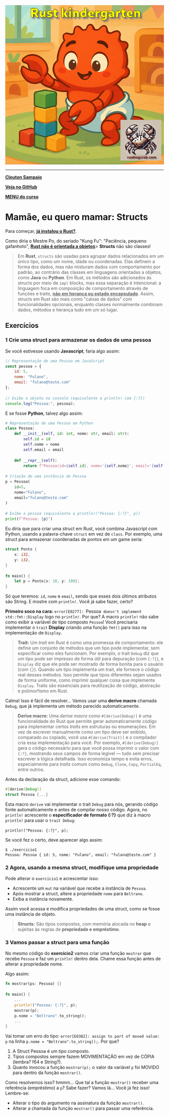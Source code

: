 <img src="../../logo.png" heigth=300>

---

[**Cleuton Sampaio**](https://linkedin.com/in/cleutonsampaio)

[**Veja no GitHub**](https://https://github.com/cleuton/rustingcrab/tree/main/rustkindergarten)

[**MENU do curso**](../../README.md)

# Mamãe, eu quero mamar: Structs

Para começar, [**já instalou o Rust?**](https://www.mycompiler.io/pt/new/rust).

Como diria o Mestre Po, do seriado "Kung Fu": "Paciência, pequeno gafanhoto", **<u>Rust não é orientada a objetos</u>**> **Structs** não são classes!

> Em **Rust**, `structs` são usadas para agrupar dados relacionados em um único tipo, como um nome, idade ou coordenadas. Elas definem a forma dos dados, mas não misturam dados com comportamento por padrão, ao contrário das classes em linguagens orientadas a objetos, como **Java** ou **Python**. Em Rust, os métodos são adicionados às structs por meio de `impl` blocks, mas essa separação é intencional: a linguagem foca em composição de comportamento através de funções e traits, **<u>não em herança ou estado encapsulado</u>**. Assim, structs em Rust são mais como "caixas de dados" com funcionalidades opcionais, enquanto classes normalmente combinam dados, métodos e herança tudo em um só lugar.


## Exercícios

### 1 Crie uma struct para armazenar os dados de uma pessoa

Se você estivesse usando **Javascript**, faria algo assim: 

```javascript
// Representação de uma Pessoa em JavaScript
const pessoa = {
    id: 5,
    nome: "Fulano",
    email: "fulano@teste.com"
};

// Exibe o objeto no console (equivalente a println! com {:?})
console.log("Pessoa:", pessoa);
```

E se fosse **Python**, talvez algo assim: 

```python
# Representação de uma Pessoa em Python
class Pessoa:
    def __init__(self, id: int, nome: str, email: str):
        self.id = id
        self.nome = nome
        self.email = email

    def __repr__(self):
        return f"Pessoa(id={self.id}, nome='{self.nome}', email='{self.email}')"

# Criação de uma instância de Pessoa
p = Pessoa(
    id=5,
    nome="Fulano",
    email="fulano@teste.com"
)

# Exibe a pessoa (equivalente a println!("Pessoa: {:?}", p))
print(f"Pessoa: {p}")
```

Eu diria que para criar uma struct em Rust, você combina Javascript com Python, usando a palavra-chave `struct` em vez de `class`. Por exemplo, uma struct para armazenar coordenadas de pontos em um game seria: 

```rust
struct Ponto {
    x: i32,
    y: i32,
}

fn main() {
    let p = Ponto{x: 10, y: 100};
}
```

Só que teremos: `id`, `nome` e `email`, sendo que esses dois últimos atributos são String. E mostre com `println!`. Você já sabe fazer, certo? 

**Primeiro soco na cara:** `error[E0277]: `Pessoa` doesn't implement std::fmt::Display` logo no `println!`. Por que? A macro `println!` não sabe como exibir a variável de tipo composto `Pessoa`! Você precisaria implementar o `trait` **Display** criando uma função `fmt()` para isso na implementação de `Display`. 

> **Trait:** Um *trait* em Rust é como uma promessa de comportamento: ele define um conjunto de métodos que um tipo pode implementar, sem especificar como eles funcionam. Por exemplo, o trait `Debug` diz que um tipo pode ser impresso de forma útil para depuração (com `{:?}`), e `Display` diz que ele pode ser mostrado de forma bonita para o usuário (com `{}`). Quando um tipo implementa um trait, ele fornece o código real desses métodos. Isso permite que tipos diferentes sejam usados de forma uniforme, como imprimir qualquer coisa que implemente `Display`. Traits são essenciais para reutilização de código, abstração e polimorfismo em Rust.

Calma! Isso é fácil de resolver... Vamos usar uma **derive macro** chamada `Debug`, que já implementa um método parecido automaticamente. 

> **Derive macro:** Uma *derive macro* como `#[derive(Debug)]` é uma funcionalidade do Rust que permite gerar automaticamente código para implementar certos *traits* em estruturas ou enumerações. Em vez de escrever manualmente como um tipo deve ser exibido, comparado ou copiado, você usa `#[derive(Trait)]` e o compilador cria essa implementação para você. Por exemplo, `#[derive(Debug)]` gera o código necessário para que você possa imprimir o valor com `{:?}`, mostrando seus campos de forma legível — tudo sem precisar escrever a lógica detalhada. Isso economiza tempo e evita erros, especialmente para *traits* comum como `Debug`, `Clone`, `Copy`, `PartialEq`, entre outros. 

Antes da declaração da struct, adicione esse comando: 

```rust
#[derive(Debug)]
struct Pessoa {...}
```

Esta macro `derive` vai implementar o trait `Debug` para nós, gerando código fonte automaticamente e antes de compilar nosso código. Agora, no `println!` acrescente o **especificador de formato {:?}** que diz à macro `println!` para usar o `trait Debug`: 

`println!("Pessoa: {:?}", p);`

Se você fez o certo, deve aparecer algo assim: 

```shell
$ ./exercicio1
Pessoa: Pessoa { id: 5, nome: "Fulano", email: "fulano@teste.com" }
```

### 2 Agora, usando a mesma struct, modifique uma propriedade

Pode alterar o `exercício1` e acrescentar isso:

- Acrescente um `mut` na variável que recebe a instância de `Pessoa`.
- Após mostrar a struct, altere a propriedade `nome` para `Beltrano`.
- Exiba a instância novamente. 

Assim você acessa e modifica propriedades de uma struct, como se fosse uma instância de objeto. 

> **Structs:** São tipos compostos, com memória alocada no **heap** e sujeitas às regras de **propriedade e empréstimo**. 

### 3 Vamos passar a struct para uma função

No mesmo código do **exercício2** vamos criar uma função `mostrar` que recebe `Pessoa` e faz um `println!` dentro dela. Chame essa função antes de alterar a propriedade nome. 

Algo assim: 

```rust
fn mostrar(ps: Pessoa) {}

fn main() {
    ...
    println!("Pessoa: {:?}", p);
    mostrar(p);
    p.nome = "Beltrano".to_string();
    ...
}
```

Vai tomar um erro do tipo: `error[E0382]: assign to part of moved value: p` na linha `p.nome = "Beltrano".to_string();`. Por que? 

1) A Struct Pessoa é um tipo composto.
2) Tipos compostos sempre fazem MOVIMENTAÇÃO em vez de CÓPIA (lembra? f64 e String?).
3) Quanto invocou a função `mostrar(p);` o valor da variável `p` foi MOVIDO para dentro da função `mostrar()`.

Como resolvemos isso? hmmm... Que tal a função `mostrar()` receber uma referência (empréstimo) a `p`? Sabe fazer? Vamos lá... Você já fez isso! Lembre-se: 

- Alterar o tipo do argumento na assinatura da função `mostrar()`.
- Alterar a chamada da função `mostrar()` para passar uma referência. 